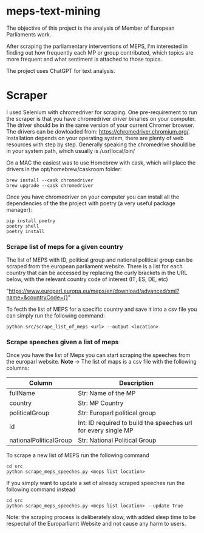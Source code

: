 # meps-text-mining

The objective of this project is the analysis of Member of European Parliaments work.

After scraping the parliamentary interventions of MEPS, I'm interested in finding out how
frequently each MP or group contributed, which topics are more frequent and what 
sentiment is attached to those topics.

The project uses ChatGPT for text analysis.

# Scraper

I used Selenium with chromedriver for scraping. One pre-requirement to run the scraper is that you have chromedriver driver binaries on your computer. The driver should be in the same version of your current Chromer browser. The drivers can be dowloaded from: https://chromedriver.chromium.org/. Installation depends on your operating system, there are plenty of web resources with step by step. Generally speaking the chromedrive should be in your system path, which usually is /usr/local/bin/

On a MAC the easiest was to use Homebrew with cask, which will place the drivers in the opt/homebrew/caskroom folder:

```
brew install --cask chromedriver
brew upgrade --cask chromedriver
```

Once you have chromedriver on your computer you can install all the dependencies of the the project with poetry (a very useful package manager):

```
pip install poetry
poetry shell
poetry install
```


### Scrape list of meps for a given country

The list of MEPS with ID, political group and national political group can be scraped from the european parliament 
website. There is a list for each country that can be accessed by replacing the curly brackets in the URL below, 
with the relevant country code of interest (IT, ES, DE, etc)

"https://www.europarl.europa.eu/meps/en/download/advanced/xml?name=&countryCode={}"

To fecth the list of MEPS for a specific country and save it into a csv file you can 
simply run the following command:

```
python src/scrape_list_of_meps <url> --output <location>
```

### Scrape speeches given a list of meps

Once you have the list of Meps you can start scraping the speeches from the europarl website. **Note** -> The list of maps is a csv file with the following columns: 

| Column      | Description |
| ----------- | ----------- |
| fullName      | Str: Name of the MP     |
| country   | Str: MP Country        |
| politicalGroup   | Str: Europarl political group        |
| id   | Int: ID required to build the speeches url for every single MP |
| nationalPoliticalGroup   | Str: National Political Group     |

To scrape a new list of MEPS run the following command 

```
cd src
python scrape_meps_speeches.py <meps list location>
```

If you simply want to update a set of already scraped speeches run the following command instead

```
cd src
python scrape_meps_speeches.py <meps list location> --update True
```

Note: the scraping process is deliberately slow, with added sleep time to be respectul of the Europarliamt Website and not cause any harm to users. 

